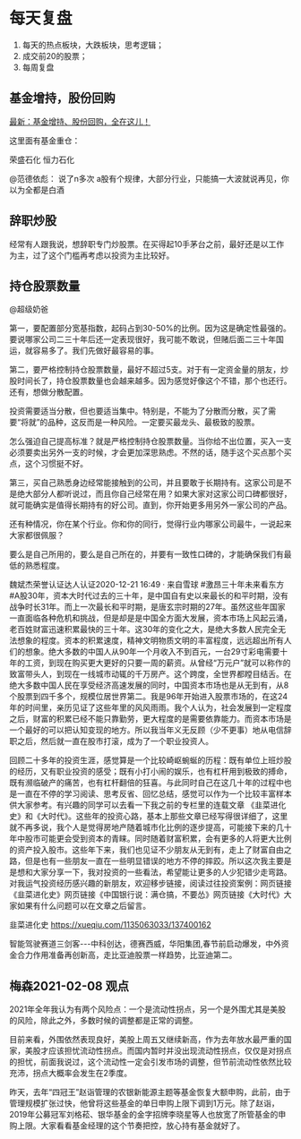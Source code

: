 # 每天复盘

1. 每天的热点板块，大跌板块，思考逻辑；
2. 成交前20的股票；
3. 每周复盘


## 基金增持，股份回购

[最新：基金增持、股份回购，全在这儿！](https://mp.weixin.qq.com/s/LeNAoHznANz4H6vCZ8_krw)

这里面有基金重仓：

荣盛石化
恒力石化

@范德依彪： 说了n多次 a股有个规律，大部分行业，只能搞一大波就说再见，你以为全都是白酒

## 辞职炒股

经常有人跟我说，想辞职专门炒股票。在买得起10手茅台之前，最好还是以工作为主，过了这个门槛再考虑以投资为主比较好。

## 持仓股票数量

@超级奶爸

第一，要配置部分宽基指数，起码占到30-50%的比例。因为这是确定性最强的。要说哪家公司二三十年后还一定表现很好，我可能不敢说，但赌后面二三十年国运，就容易多了。我们先做好最容易的事。
 
第二，要严格控制持仓股票数量，最好不超过5支。对于有一定资金量的朋友，炒股时间长了，持仓股票数量也会越来越多。因为感觉好像这个不错，那个也还行。还有，想做分散配置。
 
投资需要适当分散，但也要适当集中。特别是，不能为了分散而分散，买了需要“将就”的品种，这反而是一种风险。一定要买最龙头、最极致的股票。
 
怎么强迫自己提高标准？就是严格控制持仓股票数量。当你给不出位置，买入一支必须要卖出另外一支的时候，才会更加深思熟虑。不然的话，随手这个买点那个买点，这个习惯挺不好。
 
第三，买自己熟悉身边经常能接触到的公司，并且要敢于长期持有。这家公司是不是绝大部分人都听说过，而且你自己经常在用？如果大家对这家公司口碑都很好，就可能确实是值得长期持有的好公司。直到，你开始更多用另外一家公司的产品。
 
还有种情况，你在某个行业。你和你的同行，觉得行业内哪家公司最牛，一说起来大家都很佩服？
 
要么是自己所用的，要么是自己所在的，并要有一致性口碑的，才能确保我们有最低的熟悉程度。






魏斌杰荣誉认证达人认证2020-12-21 16:49 · 来自雪球
#激昂三十年未来看东方#A股30年，资本大时代过去的三十年，是中国自有史以来最长的和平时期，没有战争时长31年。而上一次最长和平时期，是唐玄宗时期的27年。虽然这些年国家一直面临各种危机和挑战，但是却是是中国全方面大发展，资本市场上风起云涌，老百姓财富迅速积累最快的三十年。这30年的变化之大，是绝大多数人民完全无法想象的程度。资本的积累速度，精神文明物质文明的丰富程度，远远超出所有人们的想象。绝大多数的中国人从90年一个月收入不到百元，一台29寸彩电需要十年的工资，到现在购买更大更好的只要一周的薪资。从曾经“万元户”就可以称作的致富带头人，到现在一线城市动辄的千万房产。这个跨度，全世界都瞠目结舌。在绝大多数中国人民在享受经济高速发展的同时，中国资本市场也是从无到有，从8个股票到四千多个，规模位居世界第二。我是96年开始进入股票市场的，在这24年的时间里，亲历见证了这些年里的风风雨雨。我个人认为，社会发展到一定程度之后，财富的积累已经不能只靠勤劳，更大程度的是需要依靠能力。而资本市场是一个最好的可以把认知变现的地方。所以我当年义无反顾（少不更事）地从电信辞职之后，然后就一直在股市打滚，成为了一个职业投资人。

回顾二十多年的投资生涯，感觉算是一个比较崎岖蜿蜒的历程：既有单位上班炒股的经历，又有职业投资的感受；既有小打小闹的娱乐，也有杠杆用到极致的搏命，既有濒临破产的痛苦，也有杠杆翻倍的狂喜。与此同时自己在这几十年的过程中也是一直在不停的学习阅读、思考反省、回忆总结，感觉可以作为一个比较丰富样本供大家参考。有兴趣的同学可以去看一下我之前的专栏里的连载文章
《韭菜进化史》和《大时代》。这些年的投资心路，基本上那些文章已经写得很详细了，这里就不再多说，我个人是觉得房地产随着城市化比例的逐步提高，可能接下来的几十年中股市可能更会受到资本的青睐。同时随着财富积累，会有更多的人将更大比例的资产投入股市。这些年下来，我们也见证不少朋友从无到有，走上了财富自由之路，但是也有一些朋友一直在一些明显错误的地方不停的摔跤。所以这次我主要是是想和大家分享一下，我对投资的一些看法，希望能让更多的人少犯错少走弯路。对我运气投资经历感兴趣的新朋友，欢迎移步链接，阅读过往投资案例：网页链接《韭菜进化史》网页链接《中国银行说：满仓搞，不要怂》网页链接《大时代》大家如果有什么问题可以在文章之后留言。

韭菜进化史
https://xueqiu.com/1135063033/137400162

智能驾驶赛道三剑客---中科创达，德赛西威，华阳集团,春节前启动爆发，中外资金合力作用准备再创新高，走比亚迪股票一样趋势，比亚迪第二。

## 梅森2021-02-08 观点

2021年全年我认为有两个风险点：一个是流动性拐点，另一个是外围尤其是美股的风险，除此之外，多数时候的调整都是正常的调整。

目前来看，外围依然表现良好，美股上周五又继续新高，作为去年放水最严重的国家，美股才应该担忧流动性拐点。而国内暂时并没出现流动性拐点，仅仅是对拐点的担忧，前面我说过，这个流动性一定会引发市场的调整，但节前流动性依然比较充沛，拐点大概率会发生在2季度。

昨天，去年“四冠王”赵诣管理的农银新能源主题等基金恢复大额申购，此前，由于管理规模扩张过快，他曾将这些基金的单日申购上限下调到1万元。除了赵诣，2019年公募冠军刘格菘、银华基金的金字招牌李晓星等人也放宽了所管基金的申购上限。大家看看基金经理的这个节奏把控，放心持有基金就好了。

